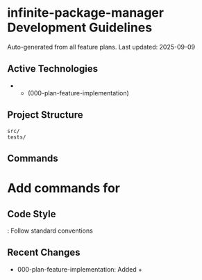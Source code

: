 # infinite-package-manager Development Guidelines

Auto-generated from all feature plans. Last updated: 2025-09-09

## Active Technologies
-  +  (000-plan-feature-implementation)

## Project Structure
```
src/
tests/
```

## Commands
# Add commands for 

## Code Style
: Follow standard conventions

## Recent Changes
- 000-plan-feature-implementation: Added  + 

<!-- MANUAL ADDITIONS START -->
<!-- MANUAL ADDITIONS END -->